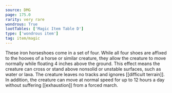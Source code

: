 ```yaml
---
source: DMG
page: 175.0
rarity: very rare
wondrous: True
lootTables: ['Magic Item Table D']
type: ['wondrous item']
tag: item/magic
---
```


These iron horseshoes come in a set of four. While all four shoes are affixed to the hooves of a horse or similar creature, they allow the creature to move normally while floating 4 inches above the ground. This effect means the creature can cross or stand above nonsolid or unstable surfaces, such as water or lava. The creature leaves no tracks and ignores [[difficult terrain]]. In addition, the creature can move at normal speed for up to 12 hours a day without suffering [[exhaustion]] from a forced march.


